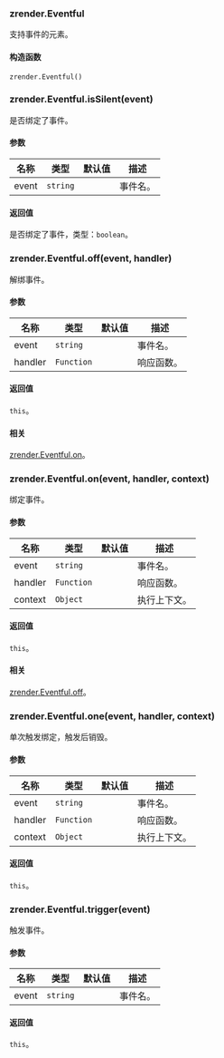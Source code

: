 ---
---

### zrender.Eventful

支持事件的元素。

#### 构造函数

`zrender.Eventful()`



### zrender.Eventful.isSilent(event)

是否绑定了事件。

#### 参数

|名称|类型|默认值|描述|
|---|---|---|---|
|event|`string`||事件名。|

#### 返回值

是否绑定了事件，类型：`boolean`。



### zrender.Eventful.off(event, handler)

解绑事件。

#### 参数

|名称|类型|默认值|描述|
|---|---|---|---|
|event|`string`||事件名。|
|handler|`Function`||响应函数。|

#### 返回值

`this`。

#### 相关

[zrender.Eventful.on](#zrendereventfulonevent-handler-context)。



### zrender.Eventful.on(event, handler, context)

绑定事件。

#### 参数

|名称|类型|默认值|描述|
|---|---|---|---|
|event|`string`||事件名。|
|handler|`Function`||响应函数。|
|context|`Object`||执行上下文。|

#### 返回值

`this`。

#### 相关

[zrender.Eventful.off](#zrendereventfuloffevent-handler)。



### zrender.Eventful.one(event, handler, context)

单次触发绑定，触发后销毁。

#### 参数

|名称|类型|默认值|描述|
|---|---|---|---|
|event|`string`||事件名。|
|handler|`Function`||响应函数。|
|context|`Object`||执行上下文。|

#### 返回值

`this`。



### zrender.Eventful.trigger(event)

触发事件。

#### 参数

|名称|类型|默认值|描述|
|---|---|---|---|
|event|`string`||事件名。|

#### 返回值

`this`。
